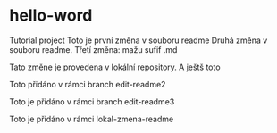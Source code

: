 ﻿# hello-word
Tutorial project
Toto je první změna v souboru readme
Druhá změna v souboru readme.
Třetí změna: mažu sufif .md 

Tato změne je provedena v lokální repository. 
A ještš toto

Toto přidáno v rámci branch edit-readme2

Toto je přidáno v rámci branch edit-readme3

Toto je přidáno v rámci lokal-zmena-readme 
